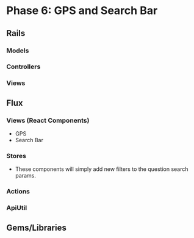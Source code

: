 # Phase 6: GPS and Search Bar

## Rails
### Models



### Controllers


### Views


## Flux
### Views (React Components)
* GPS
* Search Bar


### Stores
* These components will simply add new filters to the question search params. 


### Actions



### ApiUtil



## Gems/Libraries
